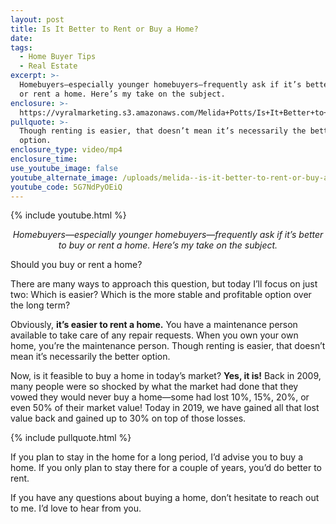 ```yaml
---
layout: post
title: Is It Better to Rent or Buy a Home?
date:
tags:
  - Home Buyer Tips
  - Real Estate
excerpt: >-
  Homebuyers—especially younger homebuyers—frequently ask if it’s better to buy
  or rent a home. Here’s my take on the subject.
enclosure: >-
  https://vyralmarketing.s3.amazonaws.com/Melida+Potts/Is+It+Better+to+Rent+or+Buy+a+Home_.mp4
pullquote: >-
  Though renting is easier, that doesn’t mean it’s necessarily the better
  option.
enclosure_type: video/mp4
enclosure_time:
use_youtube_image: false
youtube_alternate_image: /uploads/melida--is-it-better-to-rent-or-buy-a-home-youtube.jpg
youtube_code: 5G7NdPyOEiQ
---
```


{% include youtube.html %}

<p style="text-align: center;"><em>Homebuyers—especially younger homebuyers—frequently ask if it’s better to buy or rent a home. Here’s my take on the subject.</em></p>

Should you buy or rent a home?

There are many ways to approach this question, but today I’ll focus on just two: Which is easier? Which is the more stable and profitable option over the long term?

Obviously, **it’s easier to rent a home.** You have a maintenance person available to take care of any repair requests. When you own your own home, you’re the maintenance person. Though renting is easier, that doesn’t mean it’s necessarily the better option.

Now, is it feasible to buy a home in today’s market? **Yes, it is\!** Back in 2009, many people were so shocked by what the market had done that they vowed they would never buy a home—some had lost 10%, 15%, 20%, or even 50% of their market value\! Today in 2019, we have gained all that lost value back and gained up to 30% on top of those losses.

{% include pullquote.html %}

If you plan to stay in the home for a long period, I’d advise you to buy a home. If you only plan to stay there for a couple of years, you’d do better to rent.

If you have any questions about buying a home, don’t hesitate to reach out to me. I’d love to hear from you.